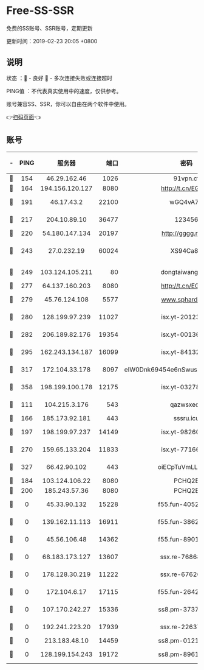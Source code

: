 # Free-SS-SSR

免费的SS账号、SSR账号，定期更新

更新时间：2019-02-23 20:05 +0800

## 说明

状态     ：🙂 - 良好 🙁 - 多次连接失败或连接超时

PING值   ：不代表真实使用中的速度，仅供参考。

账号兼容SS、SSR，你可以自由在两个软件中使用。

👉[扫码页面](https://liesauer.github.io/free-ss-ssr.github.io/)👈

## 账号

|-|PING|服务器|端口|密码|加密方式|区域|
|:----:|:----:|:-----:|-----:|:----:|:----:|:----:|
|🙂|154|46.29.162.46|1026|91vpn.cf|rc4-md5|RU|
|🙂|164|194.156.120.127|8080|http://t.cn/EGJIyrl|rc4-md5|RU|
|🙂|191|46.17.43.2|22100|wGQ4vA7D|aes-256-gcm|RU|
|🙂|217|204.10.89.10|36477|123456|aes-256-cfb|US|
|🙂|220|54.180.147.134|20197|http://gggg.rocks|chacha20|KR|
|🙂|243|27.0.232.19|60024|XS94Ca8K|xchacha20-ietf-poly1305|HK|
|🙂|249|103.124.105.211|80|dongtaiwang.com|aes-256-cfb|US|
|🙂|277|64.137.160.203|8080|http://t.cn/EGJIyrl|rc4-md5|CA|
|🙂|279|45.76.124.108|5577|www.sphard.com|aes-256-cfb|AU|
|🙂|280|128.199.97.239|11027|isx.yt-20123297|aes-256-cfb|SG|
|🙂|282|206.189.82.176|19354|isx.yt-00136364|aes-256-cfb|SG|
|🙂|295|162.243.134.187|16099|isx.yt-84132635|aes-256-cfb|US|
|🙂|317|172.104.33.178|8097|eIW0Dnk69454e6nSwuspv9DmS201tQ0D|aes-256-cfb|SG|
|🙂|358|198.199.100.178|12175|isx.yt-03278448|aes-256-cfb|US|
|🙂|111|104.215.3.176|543|qazwsxedc|aes-256-gcm|JP|
|🙂|166|185.173.92.181|443|sssru.icu|rc4-md5|RU|
|🙂|197|198.199.97.237|14149|isx.yt-98260741|aes-256-cfb|US|
|🙂|270|159.65.133.204|11833|isx.yt-77166284|aes-256-cfb|SG|
|🙂|327|66.42.90.102|443|oiECpTuVmLLxk4Ts|aes-256-cfb|US|
|🙁|184|103.124.106.22|8080|PCHQ2E|rc4-md5|US|
|🙁|200|185.243.57.36|8080|PCHQ2E|rc4-md5|US|
|🙁|0|45.33.90.132|15228|f55.fun-40522373|aes-256-cfb|US|
|🙁|0|139.162.11.113|16911|f55.fun-38620708|aes-256-cfb|SG|
|🙁|0|45.56.106.48|14362|f55.fun-89010731|aes-256-cfb|US|
|🙁|0|68.183.173.127|13607|ssx.re-76868937|aes-256-cfb|US|
|🙁|0|178.128.30.219|11222|ssx.re-67626834|aes-256-cfb|SG|
|🙁|0|172.104.6.17|17115|f55.fun-26427842|aes-256-cfb|US|
|🙁|0|107.170.242.27|15336|ss8.pm-37378232|aes-256-cfb|US|
|🙁|0|192.241.223.20|17939|ssx.re-22637861|aes-256-cfb|US|
|🙁|0|213.183.48.10|14459|ss8.pm-01218790|rc4-md5|RU|
|🙁|0|128.199.154.243|19172|ss8.pm-89617917|aes-256-cfb|SG|
